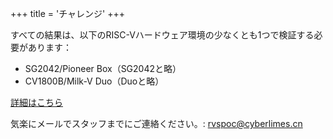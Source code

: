 +++
title = 'チャレンジ'
+++

すべての結果は、以下のRISC-Vハードウェア環境の少なくとも1つで検証する必要があります：

- SG2042/Pioneer Box（SG2042と略）
- CV1800B/Milk-V Duo（Duoと略）

[詳細はこちら](/introduction/)

気楽にメールでスタッフまでにご連絡ください。: [rvspoc@cyberlimes.cn](mailto:rvspoc@cyberlimes.cn)
